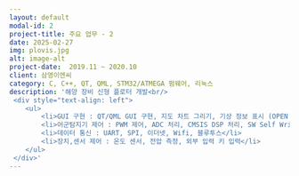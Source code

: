 ```yaml
---
layout: default
modal-id: 2
project-title: 주요 업무 - 2
date: 2025-02-27
img: plovis.jpg
alt: image-alt
project-date:  2019.11 ~ 2020.10
client: 삼영이엔씨
category: C, C++, QT, QML, STM32/ATMEGA 펌웨어, 리눅스
description: '해양 장비 신형 플로터 개발<br/>
 <div style="text-align: left">
    <ul>
        <li>GUI 구현 : QT/QML GUI 구현, 지도 차트 그리기, 기상 정보 표시 (OPEN API)</li>
        <li>어군탐지기 제어 : PWM 제어, ADC 처리, CMSIS DSP 처리, SW Self Writing 구현</li>
        <li>데이터 통신 : UART, SPI, 이더넷, Wifi, 블루투스</li>
        <li>장치,센서 제어 : 온도 센서, 전압 측정, 외부 입력 키 입력</li>
    </ul>
 </div>'
---
```


